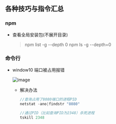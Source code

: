 ## 各种技巧与指令汇总

### npm

- 查看全局安装包(不展开目录)

   > npm list -g --depth 0
   npm ls -g --depth=0
   

### 命令行

- window10 端口被占用报错

  ![image](https://user-images.githubusercontent.com/21988006/29250258-044c303a-8072-11e7-9c2d-70009274618c.png)
  
  - 解决办法

    ```js
    //查询占用了8080端口的进程PID
    netstat -ano|findstr "8080"
    
    //通过PID（比如查询PID为2348）杀死进程
    tskill 2348
    ```
   



